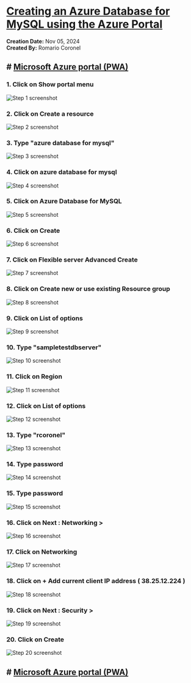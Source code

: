 # [Creating an Azure Database for MySQL using the Azure Portal](https://app.tango.us/app/workflow/6a6e7c50-5765-4d79-a98e-7d4c6bd7f611?utm_source=markdown&utm_medium=markdown&utm_campaign=workflow%20export%20links)

__Creation Date:__ Nov 05, 2024  
__Created By:__ Romario Coronel  

## # [Microsoft Azure portal (PWA)](https://portal.azure.com/#home)


### 1. Click on Show portal menu
![Step 1 screenshot](https://images.tango.us/workflows/6a6e7c50-5765-4d79-a98e-7d4c6bd7f611/steps/59163d8b-9752-4fcc-b07f-73281aa9fa84/d3594141-f336-470f-b658-798f22eb97d8.png?crop=focalpoint&fit=crop&fp-x=0.0294&fp-y=0.0278&fp-z=2.8185&w=1200&border=2%2CF4F2F7&border-radius=8%2C8%2C8%2C8&border-radius-inner=8%2C8%2C8%2C8&blend-align=bottom&blend-mode=normal&blend-x=0&blend-w=1200&blend64=aHR0cHM6Ly9pbWFnZXMudGFuZ28udXMvc3RhdGljL21hZGUtd2l0aC10YW5nby13YXRlcm1hcmstdjIucG5n&mark-x=7&mark-y=7&m64=aHR0cHM6Ly9pbWFnZXMudGFuZ28udXMvc3RhdGljL2JsYW5rLnBuZz9tYXNrPWNvcm5lcnMmYm9yZGVyPTYlMkNGRjc0NDImdz0xODUmaD0xNTkmZml0PWNyb3AmY29ybmVyLXJhZGl1cz0xMA%3D%3D)


### 2. Click on Create a resource
![Step 2 screenshot](https://images.tango.us/workflows/6a6e7c50-5765-4d79-a98e-7d4c6bd7f611/steps/30f1f072-24bf-4b41-a24f-1148f296a056/7eb2f2a6-8f4a-462a-a682-7e2b68e05bb4.png?crop=focalpoint&fit=crop&fp-x=0.1159&fp-y=0.0600&fp-z=1.8940&w=1200&border=2%2CF4F2F7&border-radius=8%2C8%2C8%2C8&border-radius-inner=8%2C8%2C8%2C8&blend-align=bottom&blend-mode=normal&blend-x=0&blend-w=1200&blend64=aHR0cHM6Ly9pbWFnZXMudGFuZ28udXMvc3RhdGljL21hZGUtd2l0aC10YW5nby13YXRlcm1hcmstdjIucG5n&mark-x=4&mark-y=80&m64=aHR0cHM6Ly9pbWFnZXMudGFuZ28udXMvc3RhdGljL2JsYW5rLnBuZz9tYXNrPWNvcm5lcnMmYm9yZGVyPTYlMkNGRjc0NDImdz01MTgmaD04OSZmaXQ9Y3JvcCZjb3JuZXItcmFkaXVzPTEw)


### 3. Type "azure database for mysql"
![Step 3 screenshot](https://images.tango.us/workflows/6a6e7c50-5765-4d79-a98e-7d4c6bd7f611/steps/f6ef2845-9438-4703-8fb9-093cd71b321f/c517cf32-c945-487a-a54c-59794837d86f.png?crop=focalpoint&fit=crop&fp-x=0.4432&fp-y=0.1702&fp-z=1.6310&w=1200&border=2%2CF4F2F7&border-radius=8%2C8%2C8%2C8&border-radius-inner=8%2C8%2C8%2C8&blend-align=bottom&blend-mode=normal&blend-x=0&blend-w=1200&blend64=aHR0cHM6Ly9pbWFnZXMudGFuZ28udXMvc3RhdGljL21hZGUtd2l0aC10YW5nby13YXRlcm1hcmstdjIucG5n&mark-x=294&mark-y=278&m64=aHR0cHM6Ly9pbWFnZXMudGFuZ28udXMvc3RhdGljL2JsYW5rLnBuZz9tYXNrPWNvcm5lcnMmYm9yZGVyPTYlMkNGRjc0NDImdz02MTMmaD01NCZmaXQ9Y3JvcCZjb3JuZXItcmFkaXVzPTEw)


### 4. Click on azure database for mysql
![Step 4 screenshot](https://images.tango.us/workflows/6a6e7c50-5765-4d79-a98e-7d4c6bd7f611/steps/60d2beb0-a502-47f6-81fb-8e28b2c872d3/4b542e77-b20c-4aef-86e7-67ae5c8f6bbc.png?crop=focalpoint&fit=crop&fp-x=0.4501&fp-y=0.1986&fp-z=1.4302&w=1200&border=2%2CF4F2F7&border-radius=8%2C8%2C8%2C8&border-radius-inner=8%2C8%2C8%2C8&blend-align=bottom&blend-mode=normal&blend-x=0&blend-w=1200&blend64=aHR0cHM6Ly9pbWFnZXMudGFuZ28udXMvc3RhdGljL21hZGUtd2l0aC10YW5nby13YXRlcm1hcmstdjIucG5n&mark-x=257&mark-y=280&m64=aHR0cHM6Ly9pbWFnZXMudGFuZ28udXMvc3RhdGljL2JsYW5rLnBuZz9tYXNrPWNvcm5lcnMmYm9yZGVyPTYlMkNGRjc0NDImdz02ODUmaD02MiZmaXQ9Y3JvcCZjb3JuZXItcmFkaXVzPTEw)


### 5. Click on Azure Database for MySQL
![Step 5 screenshot](https://images.tango.us/workflows/6a6e7c50-5765-4d79-a98e-7d4c6bd7f611/steps/5f639c86-406a-4dd4-8d17-8c8022268da2/6ddd0dcc-7d88-4771-8465-fbfffca4dc2c.png?crop=focalpoint&fit=crop&fp-x=0.3072&fp-y=0.6788&fp-z=1.9556&w=1200&border=2%2CF4F2F7&border-radius=8%2C8%2C8%2C8&border-radius-inner=8%2C8%2C8%2C8&blend-align=bottom&blend-mode=normal&blend-x=0&blend-w=1200&blend64=aHR0cHM6Ly9pbWFnZXMudGFuZ28udXMvc3RhdGljL21hZGUtd2l0aC10YW5nby13YXRlcm1hcmstdjIucG5n&mark-x=352&mark-y=160&m64=aHR0cHM6Ly9pbWFnZXMudGFuZ28udXMvc3RhdGljL2JsYW5rLnBuZz9tYXNrPWNvcm5lcnMmYm9yZGVyPTYlMkNGRjc0NDImdz00OTYmaD03NzYmZml0PWNyb3AmY29ybmVyLXJhZGl1cz0xMA%3D%3D)


### 6. Click on Create
![Step 6 screenshot](https://images.tango.us/workflows/6a6e7c50-5765-4d79-a98e-7d4c6bd7f611/steps/4a8f0854-d180-40fc-b33c-88aced6e6c65/6b21ba65-640b-42bc-b12e-6308058fc9c1.png?crop=focalpoint&fit=crop&fp-x=0.4168&fp-y=0.3137&fp-z=2.5900&w=1200&border=2%2CF4F2F7&border-radius=8%2C8%2C8%2C8&border-radius-inner=8%2C8%2C8%2C8&blend-align=bottom&blend-mode=normal&blend-x=0&blend-w=1200&blend64=aHR0cHM6Ly9pbWFnZXMudGFuZ28udXMvc3RhdGljL21hZGUtd2l0aC10YW5nby13YXRlcm1hcmstdjIucG5n&mark-x=466&mark-y=500&m64=aHR0cHM6Ly9pbWFnZXMudGFuZ28udXMvc3RhdGljL2JsYW5rLnBuZz9tYXNrPWNvcm5lcnMmYm9yZGVyPTYlMkNGRjc0NDImdz0yNjgmaD05NyZmaXQ9Y3JvcCZjb3JuZXItcmFkaXVzPTEw)


### 7. Click on Flexible server Advanced Create
![Step 7 screenshot](https://images.tango.us/workflows/6a6e7c50-5765-4d79-a98e-7d4c6bd7f611/steps/ce705b72-94dd-4f61-984a-643ecfa10c96/9a9db030-1d77-402b-bf61-0f74055b1560.png?crop=focalpoint&fit=crop&fp-x=0.2935&fp-y=0.5321&fp-z=2.2383&w=1200&border=2%2CF4F2F7&border-radius=8%2C8%2C8%2C8&border-radius-inner=8%2C8%2C8%2C8&blend-align=bottom&blend-mode=normal&blend-x=0&blend-w=1200&blend64=aHR0cHM6Ly9pbWFnZXMudGFuZ28udXMvc3RhdGljL21hZGUtd2l0aC10YW5nby13YXRlcm1hcmstdjIucG5n&mark-x=403&mark-y=506&m64=aHR0cHM6Ly9pbWFnZXMudGFuZ28udXMvc3RhdGljL2JsYW5rLnBuZz9tYXNrPWNvcm5lcnMmYm9yZGVyPTYlMkNGRjc0NDImdz0zOTQmaD04NCZmaXQ9Y3JvcCZjb3JuZXItcmFkaXVzPTEw)


### 8. Click on Create new or use existing Resource group
![Step 8 screenshot](https://images.tango.us/workflows/6a6e7c50-5765-4d79-a98e-7d4c6bd7f611/steps/b5249b49-60e6-481f-988c-cd43e4671209/b7e0204b-40b9-45b6-8dc0-6e7a52c9b1a8.png?crop=focalpoint&fit=crop&fp-x=0.4883&fp-y=0.4829&fp-z=1.3663&w=1200&border=2%2CF4F2F7&border-radius=8%2C8%2C8%2C8&border-radius-inner=8%2C8%2C8%2C8&blend-align=bottom&blend-mode=normal&blend-x=0&blend-w=1200&blend64=aHR0cHM6Ly9pbWFnZXMudGFuZ28udXMvc3RhdGljL21hZGUtd2l0aC10YW5nby13YXRlcm1hcmstdjIucG5n&mark-x=239&mark-y=523&m64=aHR0cHM6Ly9pbWFnZXMudGFuZ28udXMvc3RhdGljL2JsYW5rLnBuZz9tYXNrPWNvcm5lcnMmYm9yZGVyPTYlMkNGRjc0NDImdz03MjImaD01MSZmaXQ9Y3JvcCZjb3JuZXItcmFkaXVzPTEw)


### 9. Click on List of options
![Step 9 screenshot](https://images.tango.us/workflows/6a6e7c50-5765-4d79-a98e-7d4c6bd7f611/steps/29b67179-6327-4200-8f40-1cfec9be07b3/bf946d29-69b6-45c5-94d8-d7d87b6ec169.png?crop=focalpoint&fit=crop&w=1200&border=2%2CF4F2F7&border-radius=8%2C8%2C8%2C8&border-radius-inner=8%2C8%2C8%2C8&blend-align=bottom&blend-mode=normal&blend-x=0&blend-w=1200&blend64=aHR0cHM6Ly9pbWFnZXMudGFuZ28udXMvc3RhdGljL21hZGUtd2l0aC10YW5nby13YXRlcm1hcmstdjIucG5n)


### 10. Type "sampletestdbserver"
![Step 10 screenshot](https://images.tango.us/workflows/6a6e7c50-5765-4d79-a98e-7d4c6bd7f611/steps/ed832682-5b7e-471b-baf2-c21d8e8bcdf2/cdb43952-6cb6-4e1c-95bc-34ecd8f6ad2a.png?crop=focalpoint&fit=crop&fp-x=0.4883&fp-y=0.6317&fp-z=1.3663&w=1200&border=2%2CF4F2F7&border-radius=8%2C8%2C8%2C8&border-radius-inner=8%2C8%2C8%2C8&blend-align=bottom&blend-mode=normal&blend-x=0&blend-w=1200&blend64=aHR0cHM6Ly9pbWFnZXMudGFuZ28udXMvc3RhdGljL21hZGUtd2l0aC10YW5nby13YXRlcm1hcmstdjIucG5n&mark-x=239&mark-y=523&m64=aHR0cHM6Ly9pbWFnZXMudGFuZ28udXMvc3RhdGljL2JsYW5rLnBuZz9tYXNrPWNvcm5lcnMmYm9yZGVyPTYlMkNGRjc0NDImdz03MjImaD01MSZmaXQ9Y3JvcCZjb3JuZXItcmFkaXVzPTEw)


### 11. Click on Region
![Step 11 screenshot](https://images.tango.us/workflows/6a6e7c50-5765-4d79-a98e-7d4c6bd7f611/steps/03c1d2aa-4af2-4935-ab5f-86a2b313c0ca/c6dd9f15-58dd-41b2-aa33-b2cb735cf13a.png?crop=focalpoint&fit=crop&fp-x=0.4883&fp-y=0.6745&fp-z=1.3663&w=1200&border=2%2CF4F2F7&border-radius=8%2C8%2C8%2C8&border-radius-inner=8%2C8%2C8%2C8&blend-align=bottom&blend-mode=normal&blend-x=0&blend-w=1200&blend64=aHR0cHM6Ly9pbWFnZXMudGFuZ28udXMvc3RhdGljL21hZGUtd2l0aC10YW5nby13YXRlcm1hcmstdjIucG5n&mark-x=239&mark-y=583&m64=aHR0cHM6Ly9pbWFnZXMudGFuZ28udXMvc3RhdGljL2JsYW5rLnBuZz9tYXNrPWNvcm5lcnMmYm9yZGVyPTYlMkNGRjc0NDImdz03MjImaD01MSZmaXQ9Y3JvcCZjb3JuZXItcmFkaXVzPTEw)


### 12. Click on List of options
![Step 12 screenshot](https://images.tango.us/workflows/6a6e7c50-5765-4d79-a98e-7d4c6bd7f611/steps/e1e4d11f-6b84-4bce-a189-c38d6cbafa33/b5c4a934-f6ab-4f77-854d-8d449ae3c259.png?crop=focalpoint&fit=crop&w=1200&border=2%2CF4F2F7&border-radius=8%2C8%2C8%2C8&border-radius-inner=8%2C8%2C8%2C8&blend-align=bottom&blend-mode=normal&blend-x=0&blend-w=1200&blend64=aHR0cHM6Ly9pbWFnZXMudGFuZ28udXMvc3RhdGljL21hZGUtd2l0aC10YW5nby13YXRlcm1hcmstdjIucG5n)


### 13. Type "rcoronel"
![Step 13 screenshot](https://images.tango.us/workflows/6a6e7c50-5765-4d79-a98e-7d4c6bd7f611/steps/8564edcb-adfd-4dbd-b4ad-71d5e734084a/337dd19e-aa57-44e9-a589-9385e8b6f250.png?crop=focalpoint&fit=crop&fp-x=0.4883&fp-y=0.7794&fp-z=1.3663&w=1200&border=2%2CF4F2F7&border-radius=8%2C8%2C8%2C8&border-radius-inner=8%2C8%2C8%2C8&blend-align=bottom&blend-mode=normal&blend-x=0&blend-w=1200&blend64=aHR0cHM6Ly9pbWFnZXMudGFuZ28udXMvc3RhdGljL21hZGUtd2l0aC10YW5nby13YXRlcm1hcmstdjIucG5n&mark-x=239&mark-y=741&m64=aHR0cHM6Ly9pbWFnZXMudGFuZ28udXMvc3RhdGljL2JsYW5rLnBuZz9tYXNrPWNvcm5lcnMmYm9yZGVyPTYlMkNGRjc0NDImdz03MjImaD01MSZmaXQ9Y3JvcCZjb3JuZXItcmFkaXVzPTEw)


### 14. Type password
![Step 14 screenshot](https://images.tango.us/workflows/6a6e7c50-5765-4d79-a98e-7d4c6bd7f611/steps/c19bf77d-f0d7-4040-b9ca-2a8b66e23599/65b64d93-319b-400e-9723-5084f57a1d5e.png?crop=focalpoint&fit=crop&fp-x=0.4883&fp-y=0.8223&fp-z=1.3663&w=1200&border=2%2CF4F2F7&border-radius=8%2C8%2C8%2C8&border-radius-inner=8%2C8%2C8%2C8&blend-align=bottom&blend-mode=normal&blend-x=0&blend-w=1200&blend64=aHR0cHM6Ly9pbWFnZXMudGFuZ28udXMvc3RhdGljL21hZGUtd2l0aC10YW5nby13YXRlcm1hcmstdjIucG5n&mark-x=239&mark-y=805&m64=aHR0cHM6Ly9pbWFnZXMudGFuZ28udXMvc3RhdGljL2JsYW5rLnBuZz9tYXNrPWNvcm5lcnMmYm9yZGVyPTYlMkNGRjc0NDImdz03MjImaD01MSZmaXQ9Y3JvcCZjb3JuZXItcmFkaXVzPTEw)


### 15. Type password
![Step 15 screenshot](https://images.tango.us/workflows/6a6e7c50-5765-4d79-a98e-7d4c6bd7f611/steps/cb6c275b-1aa0-4561-bd2d-63cb21b0572e/274fed12-a899-42cb-9a6e-c6923f2224ae.png?crop=focalpoint&fit=crop&fp-x=0.4883&fp-y=0.5278&fp-z=1.3663&w=1200&border=2%2CF4F2F7&border-radius=8%2C8%2C8%2C8&border-radius-inner=8%2C8%2C8%2C8&blend-align=bottom&blend-mode=normal&blend-x=0&blend-w=1200&blend64=aHR0cHM6Ly9pbWFnZXMudGFuZ28udXMvc3RhdGljL21hZGUtd2l0aC10YW5nby13YXRlcm1hcmstdjIucG5n&mark-x=239&mark-y=523&m64=aHR0cHM6Ly9pbWFnZXMudGFuZ28udXMvc3RhdGljL2JsYW5rLnBuZz9tYXNrPWNvcm5lcnMmYm9yZGVyPTYlMkNGRjc0NDImdz03MjImaD01MSZmaXQ9Y3JvcCZjb3JuZXItcmFkaXVzPTEw)


### 16. Click on Next : Networking >
![Step 16 screenshot](https://images.tango.us/workflows/6a6e7c50-5765-4d79-a98e-7d4c6bd7f611/steps/ae5490cc-c2b3-4aa1-bc39-889f135358cc/be044912-485c-489f-9aa9-61e47f0960ed.png?crop=focalpoint&fit=crop&fp-x=0.2480&fp-y=0.9657&fp-z=2.1399&w=1200&border=2%2CF4F2F7&border-radius=8%2C8%2C8%2C8&border-radius-inner=8%2C8%2C8%2C8&blend-align=bottom&blend-mode=normal&blend-x=0&blend-w=1200&blend64=aHR0cHM6Ly9pbWFnZXMudGFuZ28udXMvc3RhdGljL21hZGUtd2l0aC10YW5nby13YXRlcm1hcmstdjIucG5n&mark-x=385&mark-y=976&m64=aHR0cHM6Ly9pbWFnZXMudGFuZ28udXMvc3RhdGljL2JsYW5rLnBuZz9tYXNrPWNvcm5lcnMmYm9yZGVyPTYlMkNGRjc0NDImdz00MzAmaD04MCZmaXQ9Y3JvcCZjb3JuZXItcmFkaXVzPTEw)


### 17. Click on Networking
![Step 17 screenshot](https://images.tango.us/workflows/6a6e7c50-5765-4d79-a98e-7d4c6bd7f611/steps/2bd5a8d3-ddd4-47bb-9764-704f153fc74c/91a08747-e0ba-4c33-a881-36f5d6496805.png?crop=focalpoint&fit=crop&fp-x=0.2348&fp-y=0.5043&fp-z=1.3875&w=1200&border=2%2CF4F2F7&border-radius=8%2C8%2C8%2C8&border-radius-inner=8%2C8%2C8%2C8&blend-align=bottom&blend-mode=normal&blend-x=0&blend-w=1200&blend64=aHR0cHM6Ly9pbWFnZXMudGFuZ28udXMvc3RhdGljL21hZGUtd2l0aC10YW5nby13YXRlcm1hcmstdjIucG5n&mark-x=41&mark-y=527&m64=aHR0cHM6Ly9pbWFnZXMudGFuZ28udXMvc3RhdGljL2JsYW5rLnBuZz9tYXNrPWNvcm5lcnMmYm9yZGVyPTYlMkNGRjc0NDImdz03MDEmaD00MiZmaXQ9Y3JvcCZjb3JuZXItcmFkaXVzPTEw)


### 18. Click on + Add current client IP address ( 38.25.12.224 )
![Step 18 screenshot](https://images.tango.us/workflows/6a6e7c50-5765-4d79-a98e-7d4c6bd7f611/steps/649adcc9-4e12-41dc-95a3-e550f354c922/e9fc9b21-db3a-4ffb-9851-d3f9970e1476.png?crop=focalpoint&fit=crop&fp-x=0.1673&fp-y=0.5428&fp-z=1.7016&w=1200&border=2%2CF4F2F7&border-radius=8%2C8%2C8%2C8&border-radius-inner=8%2C8%2C8%2C8&blend-align=bottom&blend-mode=normal&blend-x=0&blend-w=1200&blend64=aHR0cHM6Ly9pbWFnZXMudGFuZ28udXMvc3RhdGljL21hZGUtd2l0aC10YW5nby13YXRlcm1hcmstdjIucG5n&mark-x=48&mark-y=522&m64=aHR0cHM6Ly9pbWFnZXMudGFuZ28udXMvc3RhdGljL2JsYW5rLnBuZz9tYXNrPWNvcm5lcnMmYm9yZGVyPTYlMkNGRjc0NDImdz01ODcmaD01MiZmaXQ9Y3JvcCZjb3JuZXItcmFkaXVzPTEw)


### 19. Click on Next : Security >
![Step 19 screenshot](https://images.tango.us/workflows/6a6e7c50-5765-4d79-a98e-7d4c6bd7f611/steps/a03fe7c4-0f49-4cfd-b80b-1da2ff30b548/3d823530-f195-4d6b-8f06-55063e450bc6.png?crop=focalpoint&fit=crop&fp-x=0.3542&fp-y=0.9657&fp-z=2.2481&w=1200&border=2%2CF4F2F7&border-radius=8%2C8%2C8%2C8&border-radius-inner=8%2C8%2C8%2C8&blend-align=bottom&blend-mode=normal&blend-x=0&blend-w=1200&blend64=aHR0cHM6Ly9pbWFnZXMudGFuZ28udXMvc3RhdGljL21hZGUtd2l0aC10YW5nby13YXRlcm1hcmstdjIucG5n&mark-x=405&mark-y=970&m64=aHR0cHM6Ly9pbWFnZXMudGFuZ28udXMvc3RhdGljL2JsYW5rLnBuZz9tYXNrPWNvcm5lcnMmYm9yZGVyPTYlMkNGRjc0NDImdz0zOTEmaD04NCZmaXQ9Y3JvcCZjb3JuZXItcmFkaXVzPTEw)


### 20. Click on Create
![Step 20 screenshot](https://images.tango.us/workflows/6a6e7c50-5765-4d79-a98e-7d4c6bd7f611/steps/2bf4e544-134b-4d4b-bb5b-ae819c1606f6/28eaa6eb-e0fe-430a-b389-488d4f5d9e71.png?crop=focalpoint&fit=crop&fp-x=0.0587&fp-y=0.9657&fp-z=2.5900&w=1200&border=2%2CF4F2F7&border-radius=8%2C8%2C8%2C8&border-radius-inner=8%2C8%2C8%2C8&blend-align=bottom&blend-mode=normal&blend-x=0&blend-w=1200&blend64=aHR0cHM6Ly9pbWFnZXMudGFuZ28udXMvc3RhdGljL21hZGUtd2l0aC10YW5nby13YXRlcm1hcmstdjIucG5n&mark-x=49&mark-y=951&m64=aHR0cHM6Ly9pbWFnZXMudGFuZ28udXMvc3RhdGljL2JsYW5rLnBuZz9tYXNrPWNvcm5lcnMmYm9yZGVyPTYlMkNGRjc0NDImdz0yNjgmaD05NyZmaXQ9Y3JvcCZjb3JuZXItcmFkaXVzPTEw)


## # [Microsoft Azure portal (PWA)](https://portal.azure.com/#view/HubsExtension/DeploymentDetailsBlade/~/overview/id/%2Fsubscriptions%2Fee424636-b021-4350-a329-0973d5ca7d0f%2FresourceGroups%2FRSG-DP-900%2Fproviders%2FMicrosoft.Resources%2Fdeployments%2FMySqlFlexibleServer_43363b39666b4e4983301624e2cd3628/packageId/Microsoft.MySQLServer/packageIconUri/https%3A%2F%2Fcatalogartifact.azureedge.net%2Fpublicartifacts%2FMicrosoft.MySQLServer-5.0.0%2FMedium.png/primaryResourceId/%2Fsubscriptions%2Fee424636-b021-4350-a329-0973d5ca7d0f%2FresourceGroups%2FRSG-DP-900%2Fproviders%2FMicrosoft.DBforMySQL%2FflexibleServers%2Fsampletestdbserver/provisioningHash/MySqlFlexibleServer/createBlade~/%7B%22bladeName%22%3A%22CreateMySqlServerTypeSelectionBlade%22%2C%22extension%22%3A%22Microsoft_Azure_OSSDatabases%22%2C%22telemetryId%22%3A%22d0f41f9f-a609-4a50-b5e0-a6e3311b10fe%22%7D)

